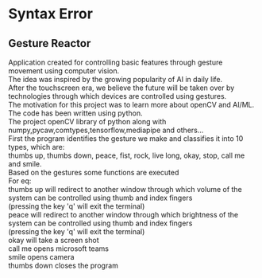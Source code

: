 # Syntax Error
## Gesture Reactor
Application created for controlling basic features through gesture movement using computer vision. <br>
The idea was inspired by the growing popularity of AI in daily life. <br>
After the touchscreen era, we believe the future will be taken over by technologies through which devices are controlled using gestures. <br>
The motivation for this project was to learn more about openCV and AI/ML. <br>
The code has been written using python.<br>
The project openCV library of python along with numpy,pycaw,comtypes,tensorflow,mediapipe and others...<br>
First the program identifies the gesture we make and classifies it into 10 types, which are:<br>
thumbs up, thumbs down, peace, fist, rock, live long, okay, stop, call me and smile.<br>
Based on the gestures some functions are executed<br>
For eq:<br>
thumbs up will redirect to another window through which volume of the system can be controlled using thumb and index fingers<br>
        (pressing the key 'q' will exit the terminal)<br>
peace will redirect to another window through which brightness of the system can be controlled using thumb and index fingers<br>
        (pressing the key 'q' will exit the terminal)<br>
okay will take a screen shot <br>
call me opens microsoft teams<br>
smile opens camera<br>
thumbs down closes the program
